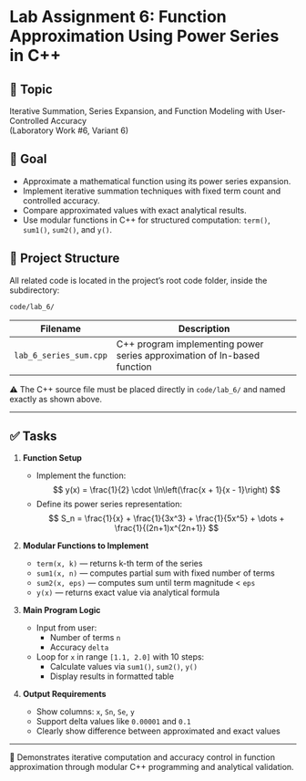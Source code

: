 # Lab Assignment 6: Function Approximation Using Power Series in C++

## 🎯 Topic

Iterative Summation, Series Expansion, and Function Modeling with User-Controlled Accuracy  
(Laboratory Work #6, Variant 6)

## 📌 Goal

- Approximate a mathematical function using its power series expansion.
- Implement iterative summation techniques with fixed term count and controlled accuracy.
- Compare approximated values with exact analytical results.
- Use modular functions in C++ for structured computation: `term()`, `sum1()`, `sum2()`, and `y()`.

## 📂 Project Structure

All related code is located in the project’s root code folder, inside the subdirectory:

```
code/lab_6/
```

<table>
  <thead>
    <tr>
      <th>Filename</th>
      <th>Description</th>
    </tr>
  </thead>
  <tbody>
    <tr>
      <td><code>lab_6_series_sum.cpp</code></td>
      <td>C++ program implementing power series approximation of ln-based function</td>
    </tr>
  </tbody>
</table>

⚠️ The C++ source file must be placed directly in `code/lab_6/` and named exactly as shown above.

---

## ✅ Tasks

1. **Function Setup**  
   - Implement the function:
     $$
     y(x) = \frac{1}{2} \cdot \ln\left(\frac{x + 1}{x - 1}\right)
     $$
   - Define its power series representation:
     $$
     S_n = \frac{1}{x} + \frac{1}{3x^3} + \frac{1}{5x^5} + \dots + \frac{1}{(2n+1)x^{2n+1}}
     $$

2. **Modular Functions to Implement**  
   - `term(x, k)` — returns k-th term of the series  
   - `sum1(x, n)` — computes partial sum with fixed number of terms  
   - `sum2(x, eps)` — computes sum until term magnitude < `eps`  
   - `y(x)` — returns exact value via analytical formula

3. **Main Program Logic**  
   - Input from user:
     - Number of terms `n`
     - Accuracy `delta`
   - Loop for `x` in range `[1.1, 2.0]` with 10 steps:
     - Calculate values via `sum1()`, `sum2()`, `y()`  
     - Display results in formatted table

4. **Output Requirements**  
   - Show columns: `x`, `Sn`, `Se`, `y`  
   - Support delta values like `0.00001` and `0.1`  
   - Clearly show difference between approximated and exact values

---

📎 Demonstrates iterative computation and accuracy control in function approximation through modular C++ programming and analytical validation.

